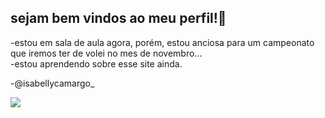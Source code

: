 ## sejam bem vindos ao meu perfil!🏐
-estou em sala de aula agora, porém, estou anciosa para um campeonato que iremos ter de volei no mes de novembro...  
-estou aprendendo sobre esse site ainda.

-@isabellycamargo_

![](https://media1.tenor.com/m/lYlGRJh5-_AAAAAC/szamo-szamo.gif)
